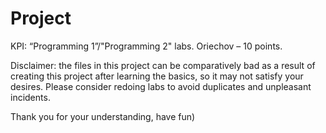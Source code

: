 # Project

KPI: “Programming 1”/"Programming 2" labs. Oriechov – 10 points. 


Disclaimer: the files in this project can be comparatively bad as a result of creating this project after learning the basics,
so it may not satisfy your desires. Please consider redoing labs to avoid duplicates and unpleasant incidents. 

Thank you for your understanding, have fun)